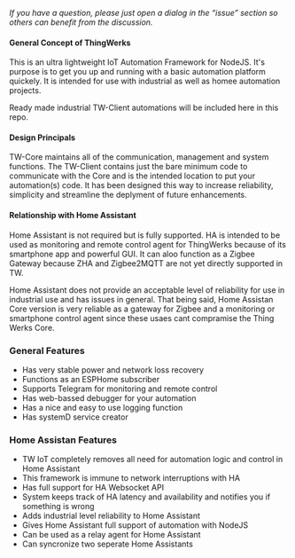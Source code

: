*If you have a question, please just open a dialog in the “issue” section so others can benefit from the discussion.*

#### General Concept of ThingWerks
This is an ultra lightweight IoT Automation Framework for NodeJS. It's purpose is to get you up and running with a basic automation platform quickely. It is intended for use with industrial as well as homee automation projects. 

Ready made industrial TW-Client automations will be included here in this repo.

#### Design Principals
TW-Core maintains all of the communication, management and system functions. The TW-Client contains just the bare minimum code to communicate with the Core and is the intended location to put your automation(s) code. It has been designed this way to increase reliability, simplicity and streamline the deplyment of future enhancements. 

#### Relationship with Home Assistant

Home Assistant is not required but is fully supported. HA is intended to be used as monitoring and remote control agent for ThingWerks because of its smartphone app and powerful GUI. It can aloo function as a Zigbee Gateway because ZHA and Zigbee2MQTT are not yet directly supported in TW. 

Home Assistant does not provide an acceptable level of reliability for use in industrial use and has issues in general. That being said, Home Assistan Core version is very reliable as a gateway for Zigbee and a monitoring or smartphone control agent since these usaes cant compramise the Thing Werks Core.

### General Features
* Has very stable power and network loss recovery 
* Functions as an ESPHome subscriber
* Supports Telegram for monitoring and remote control
* Has web-bassed debugger for your automation
* Has a nice and easy to use logging function
* Has systemD service creator

### Home Assistan Features
* TW IoT completely removes all need for automation logic and control in Home Assistant
* This framework is immune to network interruptions with HA
* Has full support for HA Websocket API
* System keeps track of HA latency and availability and notifies you if something is wrong
* Adds industrial level reliability to Home Assistant
* Gives Home Assistant full support of automation with NodeJS
* Can be used as a relay agent for Home Assistant
* Can syncronize two seperate Home Assistants
